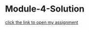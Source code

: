 # Module-4-Solution
[click the link to open my assignment](https://maiken562.github.io/Module-4-Solution/)
